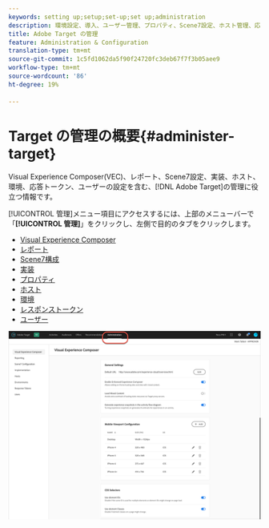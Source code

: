 ```yaml
---
keywords: setting up;setup;set-up;set up;administration
description: 環境設定、導入、ユーザー管理、プロパティ、Scene7設定、ホスト管理、応答トークンなど、Adobe Targetを設定します。
title: Adobe Target の管理
feature: Administration & Configuration
translation-type: tm+mt
source-git-commit: 1c5fd1062da5f90f24720fc3deb67f7f3b05aee9
workflow-type: tm+mt
source-wordcount: '86'
ht-degree: 19%

---
```



# Target の管理の概要{#administer-target}

Visual Experience Composer(VEC)、レポート、Scene7設定、実装、ホスト、環境、応答トークン、ユーザーの設定を含む、[!DNL Adobe Target]の管理に役立つ情報です。

[!UICONTROL 管理]メニュー項目にアクセスするには、上部のメニューバーで「**[!UICONTROL 管理]**」をクリックし、左側で目的のタブをクリックします。

* [Visual Experience Composer](/help/administrating-target/visual-experience-composer-set-up.md)
* [レポート](/help/administrating-target/reporting.md)
* [Scene7構成](/help/administrating-target/scene7-settings.md)
* [実装](/help/c-implementing-target/implementing-target.md)
* [プロパティ](/help/administrating-target/c-user-management/property-channel/property-channel.md)
* [ホスト](/help/administrating-target/hosts.md)
* [環境](/help/administrating-target/environments.md)
* [レスポンストークン](/help/administrating-target/response-tokens.md)
* [ユーザー](/help/administrating-target/c-user-management/user-management.md)

![Adobe Target政府メニュー](/help/administrating-target/assets/administration.png)